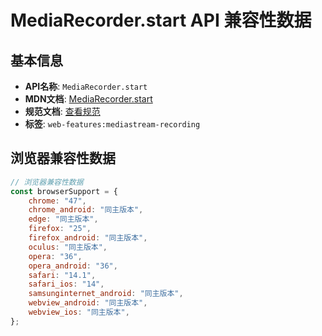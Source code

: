 # MediaRecorder.start API 兼容性数据

## 基本信息

- **API名称**: `MediaRecorder.start`
- **MDN文档**: [MediaRecorder.start](https://developer.mozilla.org/docs/Web/API/MediaRecorder/start)
- **规范文档**: [查看规范](https://w3c.github.io/mediacapture-record/#dom-mediarecorder-start)
- **标签**: `web-features:mediastream-recording`

## 浏览器兼容性数据

```javascript
// 浏览器兼容性数据
const browserSupport = {
    chrome: "47",
    chrome_android: "同主版本",
    edge: "同主版本",
    firefox: "25",
    firefox_android: "同主版本",
    oculus: "同主版本",
    opera: "36",
    opera_android: "36",
    safari: "14.1",
    safari_ios: "14",
    samsunginternet_android: "同主版本",
    webview_android: "同主版本",
    webview_ios: "同主版本",
};

```

